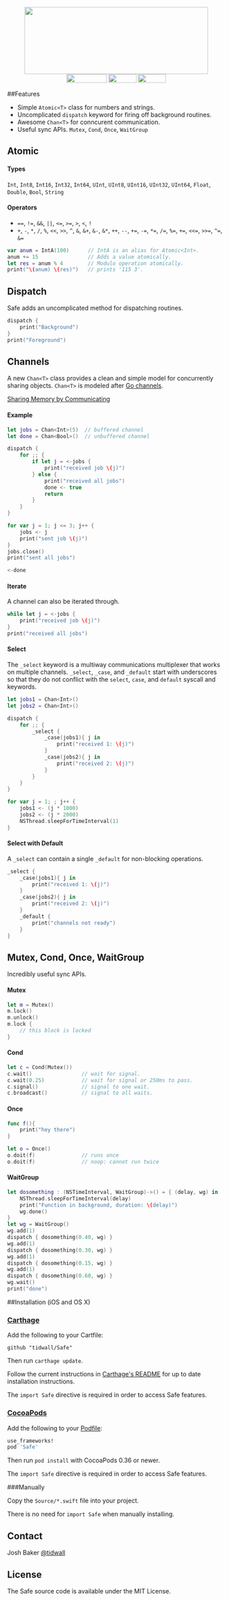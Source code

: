 <p align="center">
  <img src="http://tidwall.github.io/Safe/head.png" width="424" height="155">
  <br>
  <a href="https://tidwall.github.io/Safe/test-results.txt"><img src="https://tidwall.github.io/Safe/build.png" alt="" width="93" height="20" border="0" /></a>
  <a href="https://developer.apple.com/swift/"><img src="https://tidwall.github.io/Safe/swift2.png" alt="" width="65" height="20" border="0" /></a>
  <a href="https://tidwall.github.io/Safe/docs/"><img src="https://tidwall.github.io/Safe/docs.png?check" alt="" width="65" height="20" border="0" /></a>
</p>

##Features

- Simple `Atomic<T>` class for numbers and strings.
- Uncomplicated `dispatch` keyword for firing off background routines.
- Awesome `Chan<T>` for conncurent communication.
- Useful sync APIs. `Mutex`, `Cond`, `Once`, `WaitGroup`


## Atomic

#### Types
`Int`, `Int8`, `Int16`, `Int32`, `Int64`, `UInt`, `UInt8`, `UInt16`, `UInt32`, `UInt64`, `Float`, `Double`, `Bool`, `String`

#### Operators
- `==`, `!=`, `&&`, `||`, `<=`, `>=`, `>`, `<`, `!`  
- `+`, `-`, `*`, `/`, `%`, `<<`, `>>`, `^`, `&`, `&+`, `&-`, `&*`, `++`, `--`, `+=`, `-=`, `*=`, `/=`, `%=`, `+=`, `<<=`, `>>=`, `^=`, `&=`


```swift
var anum = IntA(100)      // IntA is an alias for Atomic<Int>.
anum += 15                // Adds a value atomically.
let res = anum % 4        // Modulo operation atomically.
print("\(anum) \(res)")   // prints '115 3'.
```

## Dispatch

Safe adds an uncomplicated method for dispatching routines. 

```swift
dispatch {
    print("Background")
}
print("Foreground")
```

## Channels

A new `Chan<T>` class provides a clean and simple model for concurrently sharing objects. `Chan<T>` is modeled after [Go channels](https://golang.org/doc/effective_go.html#channels).

[Sharing Memory by Communicating](http://blog.golang.org/share-memory-by-communicating)

#### Example
```swift
let jobs = Chan<Int>(5)  // buffered channel
let done = Chan<Bool>()  // unbuffered channel

dispatch {
    for ;; {
        if let j = <-jobs {
            print("received job \(j)")
        } else {
            print("received all jobs")
            done <- true
            return
        }
    }
}

for var j = 1; j <= 3; j++ {
    jobs <- j
    print("sent job \(j)")
}
jobs.close()
print("sent all jobs")

<-done
```

#### Iterate

A channel can also be iterated through.

```swift
while let j = <-jobs {
    print("received job \(j)")
}
print("received all jobs")
```

#### Select

The `_select` keyword is a multiway communications multiplexer that works on multiple channels.  `_select`, `_case`, and `_default` start with underscores so that they do not conflict with the `select`, `case`, and `default` syscall and keywords.

```swift
let jobs1 = Chan<Int>()
let jobs2 = Chan<Int>()

dispatch {
    for ;; {
        _select {
            _case(jobs1){ j in
                print("received 1: \(j)")
            }
            _case(jobs2){ j in
                print("received 2: \(j)")
            }
        }
    }
}

for var j = 1; ; j++ {
    jobs1 <- (j * 1000)
    jobs2 <- (j * 2000)
    NSThread.sleepForTimeInterval(1)
}
```

#### Select with Default

A `_select` can contain a single `_default` for non-blocking operations. 

```swift
_select {
    _case(jobs1){ j in
        print("received 1: \(j)")
    }
    _case(jobs2){ j in
        print("received 2: \(j)")
    }
    _default {
        print("channels not ready")
    }
}
```

## Mutex, Cond, Once, WaitGroup

Incredibly useful sync APIs.

#### Mutex

```swift
let m = Mutex()
m.lock()           
m.unlock()         
m.lock {
    // this block is locked
}
```
#### Cond
```swift
let c = Cond(Mutex())
c.wait()                // wait for signal.
c.wait(0.25)            // wait for signal or 250ms to pass.
c.signal()              // signal to one wait.
c.broadcast()           // signal to all waits.
```
#### Once
```swift
func f(){
    print("hey there")
}

let o = Once()
o.doit(f)               // runs once
o.doit(f)               // noop: cannot run twice
```
#### WaitGroup
```swift
let dosomething : (NSTimeInterval, WaitGroup)->() = { (delay, wg) in
    NSThread.sleepForTimeInterval(delay)
    print("Function in background, duration: \(delay)")
    wg.done()
}
let wg = WaitGroup()
wg.add(1)
dispatch { dosomething(0.40, wg) }
wg.add(1)
dispatch { dosomething(0.30, wg) }
wg.add(1)
dispatch { dosomething(0.15, wg) }
wg.add(1)
dispatch { dosomething(0.60, wg) }
wg.wait()
print("done")
```

##Installation (iOS and OS X)

### [Carthage]

[Carthage]: https://github.com/Carthage/Carthage

Add the following to your Cartfile:

```
github "tidwall/Safe"
```

Then run `carthage update`.

Follow the current instructions in [Carthage's README][carthage-installation]
for up to date installation instructions.

[carthage-installation]: https://github.com/Carthage/Carthage#adding-frameworks-to-an-application

The `import Safe` directive is required in order to access Safe features.

### [CocoaPods]

[CocoaPods]: http://cocoapods.org

Add the following to your [Podfile](http://guides.cocoapods.org/using/the-podfile.html):

```ruby
use_frameworks!
pod 'Safe'
```

Then run `pod install` with CocoaPods 0.36 or newer.

The `import Safe` directive is required in order to access Safe features.

###Manually

Copy the `Source/*.swift` file into your project.  

There is no need for `import Safe` when manually installing.

## Contact
Josh Baker [@tidwall](http://twitter.com/tidwall)

## License

The Safe source code is available under the MIT License.

